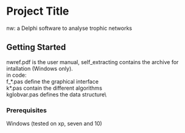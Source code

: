 # Project Title

nw: a Delphi software to analyse trophic networks

## Getting Started
nwref.pdf is the user manual, self_extracting contains the archive for intallation (Windows only).\
in code: \
f_\*.pas define the graphical interface\
k\*.pas contain the different algorithms\
kglobvar.pas defines the data structure\

### Prerequisites

Windows (tested on xp, seven and 10)
